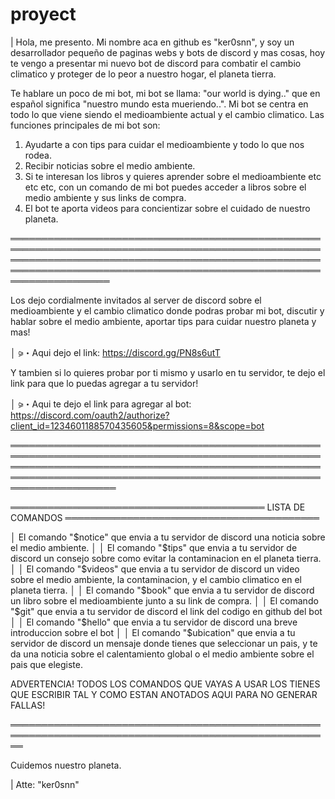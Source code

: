 # proyect
| Hola, me presento. Mi nombre aca en github es "ker0snn", y soy un desarrollador pequeño de paginas webs y bots de discord y mas cosas, hoy te vengo a presentar mi nuevo bot de discord para combatir el cambio climatico y proteger de lo peor a nuestro hogar, el planeta tierra.

Te hablare un poco de mi bot, mi bot se llama: "our world is dying.." que en español significa "nuestro mundo esta mueriendo..". Mi bot se centra en todo lo que viene siendo el medioambiente actual y el cambio climatico. Las funciones principales de mi bot son:

1) Ayudarte a con tips para cuidar el medioambiente y todo lo que nos rodea.
2) Recibir noticias sobre el medio ambiente.
3) Si te interesan los libros y quieres aprender sobre el medioambiente etc etc etc, con un comando de mi bot puedes acceder a libros sobre el medio ambiente y sus links de compra.
4) El bot te aporta videos para concientizar sobre el cuidado de nuestro planeta.
 
════════════════════════════════════════════════════════════════════════════════════════════════════════════════════════════════════════════════════════════════════════════════════════════════════════════════════════

Los dejo cordialmente invitados al server de discord sobre el medioambiente y el cambio climatico donde podras probar mi bot, discutir y hablar sobre el medio ambiente, aportar tips para cuidar nuestro planeta y mas!

│ ⪩・Aqui dejo el link: https://discord.gg/PN8s6utT

Y tambien si lo quieres probar por ti mismo y usarlo en tu servidor, te dejo el link para que lo puedas agregar a tu servidor!

│ ⪩・Aqui te dejo el link para agregar al bot: https://discord.com/oauth2/authorize?client_id=1234601188570435605&permissions=8&scope=bot


═════════════════════════════════════════════════════════════════════════════════════════════════════════════════════════════════════════════════════════════════════════════════════════════════════════════════════════

═════════════════════════════════════════ LISTA DE COMANDOS ═════════════════════════════════════════

│ El comando "$notice" que envia a tu servidor de discord una noticia sobre el medio ambiente.
│
│ El comando "$tips" que envia a tu servidor de discord un consejo sobre como evitar la contaminacion en el planeta tierra.
│
│ El comando "$videos" que envia a tu servidor de discord un video sobre el medio ambiente, la contaminacion, y el cambio climatico en el planeta tierra. 
│
│ El comando "$book" que envia a tu servidor de discord un libro sobre el medioambiente junto a su link de compra.
│
│ El comando "$git" que envia a tu servidor de discord el link del codigo en github del bot
│
│ El comando "$hello" que envia a tu servidor de discord una breve introduccion sobre el bot
│
│ El comando "$ubication" que envia a tu servidor de discord un mensaje donde tienes que seleccionar un pais, y te da una noticia sobre el calentamiento global o el medio ambiente sobre el pais que elegiste.

ADVERTENCIA! TODOS LOS COMANDOS QUE VAYAS A USAR LOS TIENES QUE ESCRIBIR TAL Y COMO ESTAN ANOTADOS AQUI PARA NO GENERAR FALLAS! 

══════════════════════════════════════════════════════════════════════════════════════════════════════
 

Cuidemos nuestro planeta.

| Atte: "ker0snn" 

